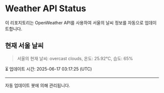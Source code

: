 
# Weather API Status

이 리포지토리는 OpenWeather API를 사용하여 서울의 날씨 정보를 자동으로 업데이트합니다.

## 현재 서울 날씨
> 서울의 현재 날씨: overcast clouds, 온도: 25.92°C, 습도: 65%

⏳ 업데이트 시간: 2025-06-17 03:17:25 (UTC)

---
자동 업데이트 봇에 의해 관리됩니다.
